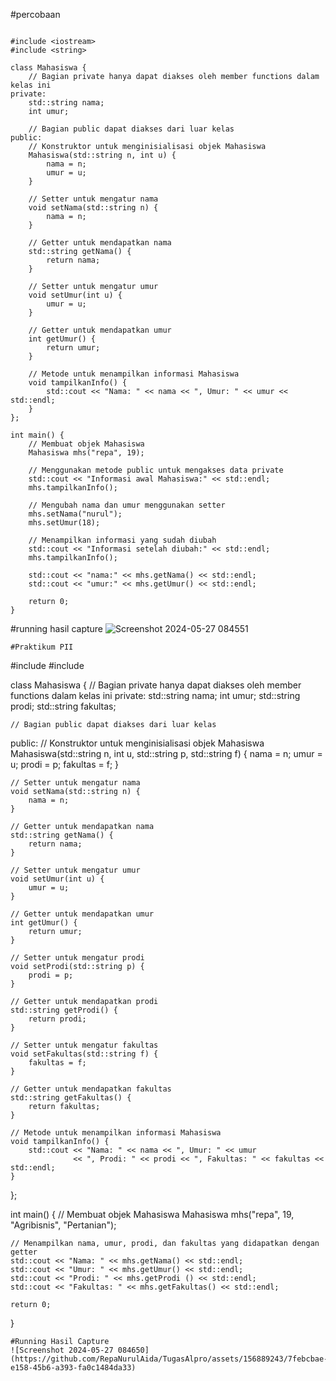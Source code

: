 #percobaan
```

#include <iostream>
#include <string>

class Mahasiswa {
    // Bagian private hanya dapat diakses oleh member functions dalam kelas ini
private:
    std::string nama;
    int umur;

    // Bagian public dapat diakses dari luar kelas
public:
    // Konstruktor untuk menginisialisasi objek Mahasiswa
    Mahasiswa(std::string n, int u) {
        nama = n;
        umur = u;
    }

    // Setter untuk mengatur nama
    void setNama(std::string n) {
        nama = n;
    }

    // Getter untuk mendapatkan nama
    std::string getNama() {
        return nama;
    }

    // Setter untuk mengatur umur
    void setUmur(int u) {
        umur = u;
    }

    // Getter untuk mendapatkan umur
    int getUmur() {
        return umur;
    }

    // Metode untuk menampilkan informasi Mahasiswa
    void tampilkanInfo() {
        std::cout << "Nama: " << nama << ", Umur: " << umur << std::endl;
    }
};

int main() {
    // Membuat objek Mahasiswa
    Mahasiswa mhs("repa", 19);

    // Menggunakan metode public untuk mengakses data private
    std::cout << "Informasi awal Mahasiswa:" << std::endl;
    mhs.tampilkanInfo();

    // Mengubah nama dan umur menggunakan setter
    mhs.setNama("nurul");
    mhs.setUmur(18);

    // Menampilkan informasi yang sudah diubah
    std::cout << "Informasi setelah diubah:" << std::endl;
    mhs.tampilkanInfo();

    std::cout << "nama:" << mhs.getNama() << std::endl;
    std::cout << "umur:" << mhs.getUmur() << std::endl;

    return 0;
}

```

#running hasil capture
![Screenshot 2024-05-27 084551](https://github.com/RepaNurulAida/TugasAlpro/assets/156889243/325576c4-573a-495e-be50-40a8e7603c94)

```
#Praktikum PII
```
#include <iostream>
#include <string>

class Mahasiswa {
    // Bagian private hanya dapat diakses oleh member functions dalam kelas ini
private:
    std::string nama;
    int umur;
    std::string prodi;
    std::string fakultas;

    // Bagian public dapat diakses dari luar kelas
public:
    // Konstruktor untuk menginisialisasi objek Mahasiswa
    Mahasiswa(std::string n, int u, std::string p, std::string f) {
        nama = n;
        umur = u;
        prodi = p;
        fakultas = f;
    }

    // Setter untuk mengatur nama
    void setNama(std::string n) {
        nama = n;
    }

    // Getter untuk mendapatkan nama
    std::string getNama() {
        return nama;
    }

    // Setter untuk mengatur umur
    void setUmur(int u) {
        umur = u;
    }

    // Getter untuk mendapatkan umur
    int getUmur() {
        return umur;
    }

    // Setter untuk mengatur prodi
    void setProdi(std::string p) {
        prodi = p;
    }

    // Getter untuk mendapatkan prodi
    std::string getProdi() {
        return prodi;
    }

    // Setter untuk mengatur fakultas
    void setFakultas(std::string f) {
        fakultas = f;
    }

    // Getter untuk mendapatkan fakultas
    std::string getFakultas() {
        return fakultas;
    }

    // Metode untuk menampilkan informasi Mahasiswa
    void tampilkanInfo() {
        std::cout << "Nama: " << nama << ", Umur: " << umur
                  << ", Prodi: " << prodi << ", Fakultas: " << fakultas << std::endl;
    }
};

int main() {
    // Membuat objek Mahasiswa
    Mahasiswa mhs("repa", 19, "Agribisnis", "Pertanian");

    // Menampilkan nama, umur, prodi, dan fakultas yang didapatkan dengan getter
    std::cout << "Nama: " << mhs.getNama() << std::endl;
    std::cout << "Umur: " << mhs.getUmur() << std::endl;
    std::cout << "Prodi: " << mhs.getProdi () << std::endl;
    std::cout << "Fakultas: " << mhs.getFakultas() << std::endl;

    return 0;
}

```
#Running Hasil Capture
![Screenshot 2024-05-27 084650](https://github.com/RepaNurulAida/TugasAlpro/assets/156889243/7febcbae-e158-45b6-a393-fa0c1484da33)



